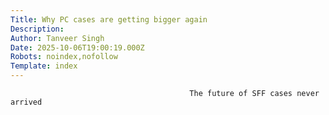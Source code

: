 ```yaml
---
Title: Why PC cases are getting bigger again
Description: 
Author: Tanveer Singh
Date: 2025-10-06T19:00:19.000Z
Robots: noindex,nofollow
Template: index
---
```


                                            The future of SFF cases never arrived
                                        